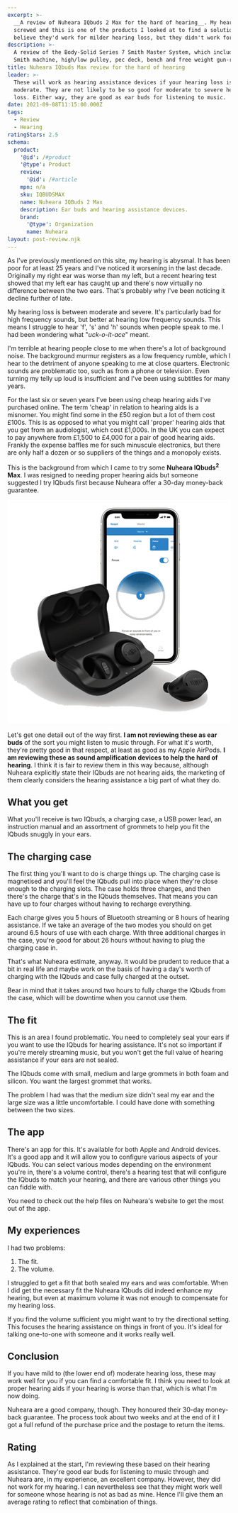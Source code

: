 ```yaml
---
excerpt: >-
  __A review of Nuheara IQbuds 2 Max for the hard of hearing__. My hearing is
  screwed and this is one of the products I looked at to find a solution. I
  believe they'd work for milder hearing loss, but they didn't work for me.
description: >-
  A review of the Body-Solid Series 7 Smith Master System, which includes a
  Smith machine, high/low pulley, pec deck, bench and free weight gun-rack.
title: Nuheara IQbuds Max review for the hard of hearing
leader: >-
  These will work as hearing assistance devices if your hearing loss is mild to
  moderate. They are not likely to be so good for moderate to severe hearing
  loss. Either way, they are good as ear buds for listening to music.
date: 2021-09-08T11:15:00.000Z
tags:
  - Review
  - Hearing
ratingStars: 2.5
schema:
  product:
    '@id': /#product
    '@type': Product
    review:
      '@id': /#article
    mpn: n/a
    sku: IQBUDSMAX
    name: Nuheara IQBuds 2 Max
    description: Ear buds and hearing assistance devices.
    brand:
      '@type': Organization
      name: Nuheara
layout: post-review.njk
---
```

 

As I've previously mentioned on this site, my hearing is abysmal. It has been poor for at least 25 years and I've noticed it worsening in the last decade. Originally my right ear was worse than my left, but a recent hearing test showed that my left ear has caught up and there's now virtually no difference between the two ears. That's probably why I've been noticing it decline further of late.

My hearing loss is between moderate and severe. It's particularly bad for high frequency sounds, but better at hearing low frequency sounds. This means I struggle to hear 'f', 's' and 'h' sounds when people speak to me. I had been wondering what "*uck-o-it-ace*" meant.

I'm terrible at hearing people close to me when there's a lot of background noise. The background murmur registers as a low frequency rumble, which I hear to the detriment of anyone speaking to me at close quarters. Electronic sounds are problematic too, such as from a phone or television. Even turning my telly up loud is insufficient and I've been using subtitles for many years.

For the last six or seven years I've been using cheap hearing aids I've purchased online. The term 'cheap' in relation to hearing aids is a misnomer. You might find some in the £50 region but a lot of them cost £100s. This is as opposed to what you might call 'proper' hearing aids that you get from an audiologist, which cost £1,000s. In the UK you can expect to pay anywhere from £1,500 to £4,000 for a pair of good hearing aids. Frankly the expense baffles me for such minuscule electronics, but there are only half a dozen or so suppliers of the things and a monopoly exists.

This is the background from which I came to try some **Nuheara IQbuds<sup>2</sup> Max**. I was resigned to needing proper hearing aids but someone suggested I try IQbuds first because Nuheara offer a 30-day money-back guarantee.

![Nuheara IQbuds 2 Max.](/assets/images/posts/2021/09/2021-09-08-nuheara-iqbuds.png "@itemprop=image|class=s50 left")

Let's get one detail out of the way first. **I am not reviewing these as ear buds** of the sort you might listen to music through. For what it's worth, they're pretty good in that respect, at least as good as my Apple AirPods. **I am reviewing these as sound amplification devices to help the hard of hearing**. I think it is fair to review them in this way because, although Nuheara explicitly state their IQbuds are not hearing aids, the marketing of them clearly considers the hearing assistance a big part of what they do.

## What you get

What you'll receive is two IQbuds, a charging case, a USB power lead, an instruction manual and an assortment of grommets to help you fit the IQbuds snuggly in your ears. 

## The charging case

The first thing you'll want to do is charge things up. The charging case is magnetised and you'll feel the IQbuds pull into place when they're close enough to the charging slots. The case holds three charges, and then there's the charge that's in the IQbuds themselves. That means you can have up to four charges without having to recharge everything.

Each charge gives you 5 hours of Bluetooth streaming or 8 hours of hearing assistance. If we take an average of the two modes you should on get around 6.5 hours of use with each charge. With three additional charges in the case, you're good for about 26 hours without having to plug the charging case in. 

That's what Nuheara estimate, anyway. It would be prudent to reduce that a bit in real life and maybe work on the basis of having a day's worth of charging with the IQbuds and case fully charged at the outset.

Bear in mind that it takes around two hours to fully charge the IQbuds from the case, which will be downtime when you cannot use them.

## The fit

This is an area I found problematic. You need to completely seal your ears if you want to use the IQbuds for hearing assistance. It's not so important if you're merely streaming music, but you won't get the full value of hearing assistance if your ears are not sealed.

The IQbuds come with small, medium and large grommets in both foam and silicon. You want the largest grommet that works.

The problem I had was that the medium size didn't seal my ear and the large size was a little uncomfortable. I could have done with something between the two sizes.

## The app

There's an app for this. It's available for both Apple and Android devices. It's a good app and it will allow you to configure various aspects of your IQbuds. You can select various modes depending on the environment you're in, there's a volume control, there's a hearing test that will configure the IQbuds to match your hearing, and there are various other things you can fiddle with.

You need to check out the help files on Nuheara's website to get the most out of the app.

## My experiences

I had two problems:

1. The fit.
2. The volume.

I struggled to get a fit that both sealed my ears and was comfortable. When I did get the necessary fit the Nuheara IQbuds did indeed enhance my hearing, but even at maximum volume it was not enough to compensate for my hearing loss.

If you find the volume sufficient you might want to try the directional setting. This focuses the hearing assistance on things in front of you. It's ideal for talking one-to-one with someone and it works really well.

## Conclusion

If you have mild to (the lower end of) moderate hearing loss, these may work well for you if you can find a comfortable fit. I think you need to look at proper hearing aids if your hearing is worse than that, which is what I'm now doing.

Nuheara are a good company, though. They honoured their 30-day money-back guarantee. The process took about two weeks and at the end of it I got a full refund of the purchase price and the postage to return the items.

## Rating

As I explained at the start, I'm reviewing these based on their hearing assistance. They're good ear buds for listening to music through and Nuheara are, in my experience, an excellent company. However, they did not work for my hearing. I can nevertheless see that they might work well for someone whose hearing is not as bad as mine. Hence I'll give them an average rating to reflect that combination of things.

 

